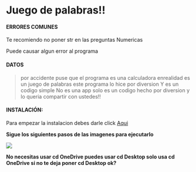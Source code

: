 # Juego de palabras!!

#### ERRORES COMUNES

Te recomiendo no poner str en las preguntas Numericas

Puede causar algun error al programa


#### DATOS


> por accidente puse que el programa es una calculadora enrealidad es un juego de palabras
este programa lo hice por diversion
Y es un codigo simple No es una app solo es un codigo hecho por diversion y lo queria compartir con ustedes!!


 #### INSTALACIÓN: 

Para empezar la instalacion debes darle click [Aqui](https://www.mediafire.com/folder/cyzm66e2hw0xi/Juego_De_Palabras)

**Sigue los siguientes pasos de las imagenes para ejecutarlo**

 ![](https://cdn.discordapp.com/attachments/698548898129510500/849753364794179584/TutoImg.png)
 
 **No necesitas usar cd OneDrive puedes usar cd Desktop solo usa cd OneDrive si no te deja poner cd Desktop ok?**

